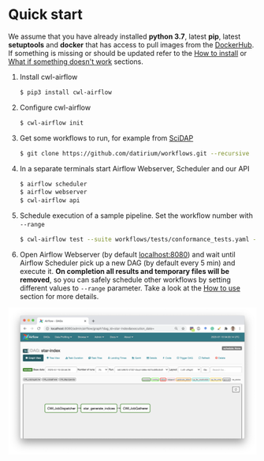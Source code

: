 # Quick start

We assume that you have already installed **python 3.7**, latest **pip**, latest **setuptools**
and **docker** that has access to pull images from the [DockerHub](https://hub.docker.com/).
If something is missing or should be updated refer to the [How to install](./how_to_install.md)
or [What if something doesn't work](./what_if_something_doesnt_work.md) sections.

1. Install cwl-airflow
    ```sh
    $ pip3 install cwl-airflow
    ```

2. Configure cwl-airflow
    ```sh
    $ cwl-airflow init
    ```

3. Get some workflows to run, for example from [SciDAP](https://github.com/datirium/workflows)
    ```sh
    $ git clone https://github.com/datirium/workflows.git --recursive
    ```

4. In a separate terminals start Airflow Webserver, Scheduler and our API
   ```sh
   $ airflow scheduler
   $ airflow webserver
   $ cwl-airflow api
   ```

4. Schedule execution of a sample pipeline. Set the workflow number with `--range`
    ```sh
    $ cwl-airflow test --suite workflows/tests/conformance_tests.yaml --range 1
    ```

5. Open Airflow Webserver (by default [localhost:8080](http://127.0.0.1:8080/admin/)) and wait until Airflow Scheduler pick up a new DAG (by default every 5 min) and execute it. **On completion all results and temporary files will be removed**, so you can safely schedule other workflows by setting different values to `--range` parameter. Take a look at the [How to use](./how_to_use.md) section for more details.

![Airflow Webserver](../images/screen.png)
